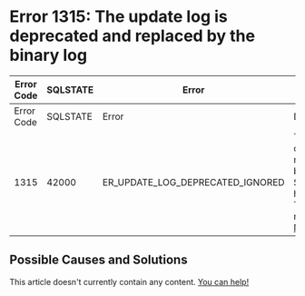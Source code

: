 
# Error 1315: The update log is deprecated and replaced by the binary log


| Error Code | SQLSTATE | Error | Description |
| --- | --- | --- | --- |
| Error Code | SQLSTATE | Error | Description |
| 1315 | 42000 | ER_UPDATE_LOG_DEPRECATED_IGNORED | The update log is deprecated and replaced by the binary log; SET SQL_LOG_UPDATE has been ignored. This option will be removed in [MariaDB 5.6](/en/what-is-mariadb-56/). |




## Possible Causes and Solutions


This article doesn't currently contain any content. [You can help!](/en/writing-and-editing-knowledge-base-articles/)

